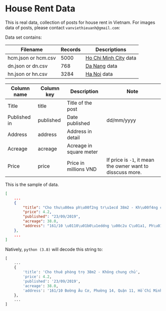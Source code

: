 # House Rent Data

This is real data, collection of posts for house rent in Vietnam. For images data of posts, please contact `vanviethieuanh@gmail.com`:

Data set contains:

| Filename            | Records | Descriptions                                                 |
| ------------------- | ------- | ------------------------------------------------------------ |
| hcm.json or hcm.csv | 5000    | [Ho Chi Minh City](https://en.wikipedia.org/wiki/Ho_Chi_Minh_City) data |
| dn.json or dn.csv   | 768     | [Da Nang](https://en.wikipedia.org/wiki/Da_Nang) data        |
| hn.json or hn.csv   | 3284    | [Ha Noi](https://en.wikipedia.org/wiki/Hanoi) data           |


| Column name  | Column key | Description             | Note                                                       |
| ------------ | ---------- | ----------------------- | ---------------------------------------------------------- |
| Title        | title      | Title of the post       |                                                            |
| Published in | published  | Date published          | dd/mm/yyyy                                                 |
| Address      | address    | Address in detail       |                                                            |
| Acreage      | acreage    | Acreage in square meter |                                                            |
| Price        | price      | Price in millions VND   | If price is `-1`, it mean the owner want to disscuss more. |

This is the sample of data.

```json
[
    ...
    {
        "title": "Cho thu\u00ea ph\u00f2ng tr\u1ecd 38m2 - Kh\u00f4ng chung ch\u1ee7",
        "price": 4.2,
        "published": "23/09/2019",
        "acreage": 38.0,
        "address": "161/10 \u0110\u01b0\u1eddng \u00c2u C\u01a1, Ph\u01b0\u1eddng 14, Qu\u1eadn 11, H\u1ed3 Ch\u00ed Minh"
    },
    ...
]
```

Natively, `python (3.8)` will decode this string to:

```python
[
    ...
    {
        'title': 'Cho thuê phòng trọ 38m2 - Không chung chủ',
        'price': 4.2, 
        'published': '23/09/2019', 
        'acreage': 38.0, 
        'address': '161/10 Đường Âu Cơ, Phường 14, Quận 11, Hồ Chí Minh'
    },
    ...
]
```

